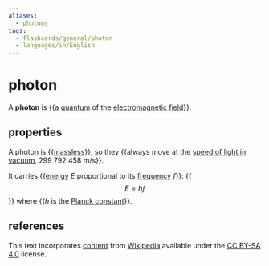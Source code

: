 ```yaml
---
aliases:
  - photons
tags:
  - flashcards/general/photon
  - languages/in/English
---
```


# photon

A __photon__ is {{a [quantum](quantum.md) of the [electromagnetic field](electromagnetic%20field.md)}}. <!--SR:!2024-04-30,298,290-->

## properties

A photon is {{[massless](massless%20particle.md)}}, so they {{always move at the [speed of light in vacuum](speed%20of%20light.md), 299&nbsp;792&nbsp;458&nbsp;m/s}}. <!--SR:!2025-05-14,646,290!2025-02-01,592,310-->

It carries {{[energy](energy.md) $E$ proportional to its [frequency](frequency.md) $f$}}:
{{$$E=hf$$}}
where {{$h$ is the [Planck constant](Planck%20constant.md)}}. <!--SR:!2024-08-07,437,290!2027-08-06,1328,350!2024-01-03,304,330-->

## references

This text incorporates [content](https://en.wikipedia.org/wiki/photon) from [Wikipedia](Wikipedia.md) available under the [CC BY-SA 4.0](https://creativecommons.org/licenses/by-sa/4.0/) license.
